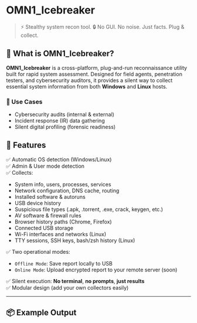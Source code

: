 # OMN1_Icebreaker

> ⚡ Stealthy system recon tool.
> 🔒 No GUI. No noise. Just facts. Plug & collect.

## 🧊 What is OMN1_Icebreaker?

**OMN1_Icebreaker** is a cross-platform, plug-and-run reconnaissance utility built for rapid system assessment. Designed for field agents, penetration testers, and cybersecurity auditors, it provides a silent way to collect essential system information from both **Windows** and **Linux** hosts.

### 🎯 Use Cases

- Cybersecurity audits (internal & external)
- Incident response (IR) data gathering
- Silent digital profiling (forensic readiness)

## 🚀 Features

✅ Automatic OS detection (Windows/Linux)  
✅ Admin & User mode detection  
✅ Collects:

- System info, users, processes, services
- Network configuration, DNS cache, routing
- Installed software & autoruns
- USB device history
- Suspicious file types (.apk, .torrent, .exe, crack, keygen, etc.)
- AV software & firewall rules
- Browser history paths (Chrome, Firefox)
- Connected USB storage
- Wi-Fi interfaces and networks (Linux)
- TTY sessions, SSH keys, bash/zsh history (Linux)

✅ Two operational modes:
- `Offline Mode`: Save report locally to USB
- `Online Mode`: Upload encrypted report to your remote server (soon)

✅ Silent execution: **No terminal**, **no prompts**, **just results**  
✅ Modular design (add your own collectors easily)

---

## 📦 Example Output

